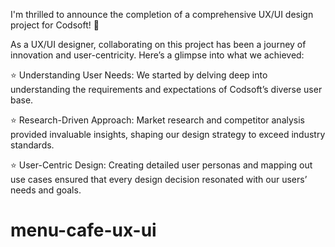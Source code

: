 I'm thrilled to announce the completion of a comprehensive UX/UI design project for Codsoft! 🎉

As a UX/UI designer, collaborating on this project has been a journey of innovation and user-centricity. Here’s a glimpse into what we achieved:

⭐ Understanding User Needs: We started by delving deep into understanding the requirements and expectations of Codsoft’s diverse user base.

⭐ Research-Driven Approach: Market research and competitor analysis provided invaluable insights, shaping our design strategy to exceed industry standards.

⭐ User-Centric Design: Creating detailed user personas and mapping out use cases ensured that every design decision resonated with our users’ needs and goals.
# menu-cafe-ux-ui
